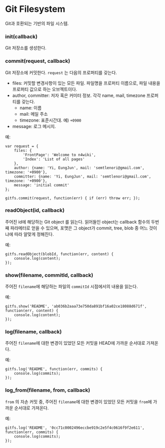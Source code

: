# Git Filesystem

Git과 호환되는 기반의 파일 시스템.

### init(callback)

Git 저장소를 생성한다.

### commit(request, callback)

Git 저장소에 커밋한다. `request` 는 다음의 프로퍼티를 갖는다.

* files: 커밋할 변경사항이 있는 모든 파일. 파일명을 프로퍼티 이름으로, 파일 내용을 프로퍼티 값으로 하는 오브젝트이다.
* author, committer: 저자 혹은 커미터 정보. 각각 name, mail, timezone 프로퍼티를 갖는다.
    * name: 이름
    * mail: 메일 주소
    * timezone: 표준시간대. 예) `+0900`
* message: 로그 메시지.

예:

    var request = {
        files: {
            'FrontPage': 'Welcome to n4wiki',
            'Index': 'List of all pages'
        },
        author: {name: 'Yi, EungJun', mail: 'semtlenori@gmail.com', timezone: '+0900'},
        committer: {name: 'Yi, EungJun', mail: 'semtlenori@gmail.com', timezone: '+0900'},
        message: 'initial commit'
    };

    gitfs.commit(request, function(err) { if (err) throw err; });

### readObject(id, callback)

주어진 id에 해당하는 Git object 를 읽는다. 읽어들인 object는 callback 함수의 두번째 파라메터로 얻을 수 있으며, 포맷은 그 object가 commit, tree, blob 중 어느 것이냐에 따라 알맞게 정해진다.

예:

    gitfs.readObject(blobId, function(err, content) {
        console.log(content);
    });
    
### show(filename, commitId, callback)

주어진 `filename`에 해당하는 파일의 `commitId` 시점에서의 내용을 읽는다.

예:

    gitfs.show('README', 'ab036b2aaa73e750da891bf16a02ce18088d671f', function(err, content) {
        console.log(content);
    });

### log(filename, callback)

주어진 `filename`에 대한 변경이 있었던 모든 커밋을 HEAD에 가까운 순서대로 가져온다.

예:

    gitfs.log('README', function(err, commits) {
        console.log(commits);
    });

### log_from(filename, from, callback)

`from` 의 자손 커밋 중, 주어진 `filename`에 대한 변경이 있었던 모든 커밋을 `from`에 가까운 순서대로 가져온다.

예:

    gitfs.log('README', '0cc71c0002496eccbe919c2e5f4c0616f9f2e611', function(err, commits) {
        console.log(commits);
    });
